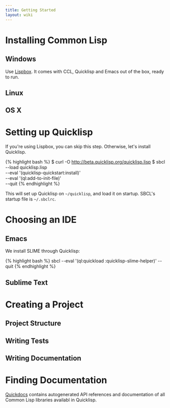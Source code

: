 ```yaml
---
title: Getting Started
layout: wiki
---
```


# Installing Common Lisp

## Windows

Use [Lispbox](http://common-lisp.net/project/lispbox/). It comes with CCL,
Quicklisp and Emacs out of the box, ready to run.

## Linux

## OS X

# Setting up Quicklisp

If you're using Lispbox, you can skip this step. Otherwise, let's install
Quicklisp.

{% highlight bash %}
$ curl -O http://beta.quicklisp.org/quicklisp.lisp
$ sbcl --load quicklisp.lisp \
       --eval '(quicklisp-quickstart:install)' \
       --eval '(ql:add-to-init-file)' \
       --quit
{% endhighlight %}

This will set up Quicklisp on `~/quicklisp`, and load it on startup. SBCL's
startup file is `~/.sbclrc`.

# Choosing an IDE

## Emacs

We install SLIME through Quicklisp:

{% highlight bash %}
sbcl --eval '(ql:quickload :quicklisp-slime-helper)' --quit
{% endhighlight %}

## Sublime Text

# Creating a Project

## Project Structure

## Writing Tests

## Writing Documentation

# Finding Documentation

[Quickdocs](http://quickdocs.org/) contains autogenerated API references and
documentation of all Common Lisp libraries availabl in Quicklisp.
